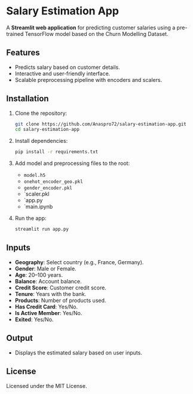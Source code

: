 # Salary Estimation App

A **Streamlit web application** for predicting customer salaries using a pre-trained TensorFlow model based on the Churn Modelling Dataset.

## Features
- Predicts salary based on customer details.
- Interactive and user-friendly interface.
- Scalable preprocessing pipeline with encoders and scalers.

## Installation
1. Clone the repository:
   ```bash
   git clone https://github.com/Anaspro72/salary-estimation-app.git
   cd salary-estimation-app
   ```

2. Install dependencies:
   ```bash
   pip install -r requirements.txt
   ```

3. Add model and preprocessing files to the root:
   - `model.h5`
   - `onehot_encoder_geo.pkl`
   - `gender_encoder.pkl`
   - `scaler.pkl
   - `app.py
   - `main.ipynb
     

4. Run the app:
   ```bash
   streamlit run app.py
   ```

## Inputs
- **Geography**: Select country (e.g., France, Germany).
- **Gender**: Male or Female.
- **Age**: 20–100 years.
- **Balance**: Account balance.
- **Credit Score**: Customer credit score.
- **Tenure**: Years with the bank.
- **Products**: Number of products used.
- **Has Credit Card**: Yes/No.
- **Is Active Member**: Yes/No.
- **Exited**: Yes/No.

## Output
- Displays the estimated salary based on user inputs.


## License
Licensed under the MIT License.
